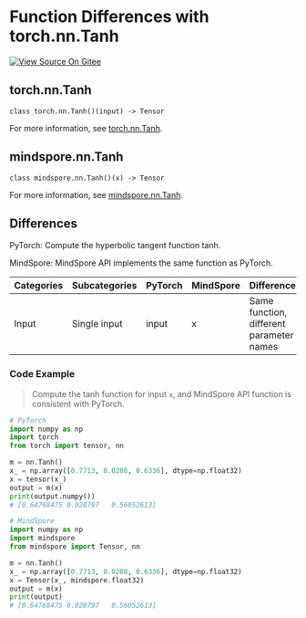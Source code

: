# Function Differences with torch.nn.Tanh

[![View Source On Gitee](https://mindspore-website.obs.cn-north-4.myhuaweicloud.com/website-images/r1.11/resource/_static/logo_source_en.png)](https://gitee.com/mindspore/docs/blob/r1.11/docs/mindspore/source_en/note/api_mapping/pytorch_diff/Tanh.md)

## torch.nn.Tanh

```text
class torch.nn.Tanh()(input) -> Tensor
```

For more information, see [torch.nn.Tanh](https://pytorch.org/docs/1.8.1/generated/torch.nn.Tanh.html).

## mindspore.nn.Tanh

```text
class mindspore.nn.Tanh()(x) -> Tensor
```

For more information, see [mindspore.nn.Tanh](https://www.mindspore.cn/docs/en/r1.11/api_python/nn/mindspore.nn.Tanh.html).

## Differences

PyTorch: Compute the hyperbolic tangent function tanh.

MindSpore: MindSpore API implements the same function as PyTorch.

| Categories | Subcategories |PyTorch | MindSpore | Difference |
| ---- | ----- | ------- | --------- | ------------- |
| Input | Single input | input      | x         | Same function, different parameter names  |

### Code Example

> Compute the tanh function for input `x`, and MindSpore API function is consistent with PyTorch.

```python
# PyTorch
import numpy as np
import torch
from torch import tensor, nn

m = nn.Tanh()
x_ = np.array([0.7713, 0.0208, 0.6336], dtype=np.float32)
x = tensor(x_)
output = m(x)
print(output.numpy())
# [0.64768475 0.020797   0.56052613]

# MindSpore
import numpy as np
import mindspore
from mindspore import Tensor, nn

m = nn.Tanh()
x_ = np.array([0.7713, 0.0208, 0.6336], dtype=np.float32)
x = Tensor(x_, mindspore.float32)
output = m(x)
print(output)
# [0.64768475 0.020797   0.56052613]
```
